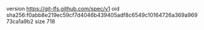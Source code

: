 version https://git-lfs.github.com/spec/v1
oid sha256:f0abb8e219ec59cf7d4046b439405adf8c6549c10164726a369a96973ca1a9b2
size 718
